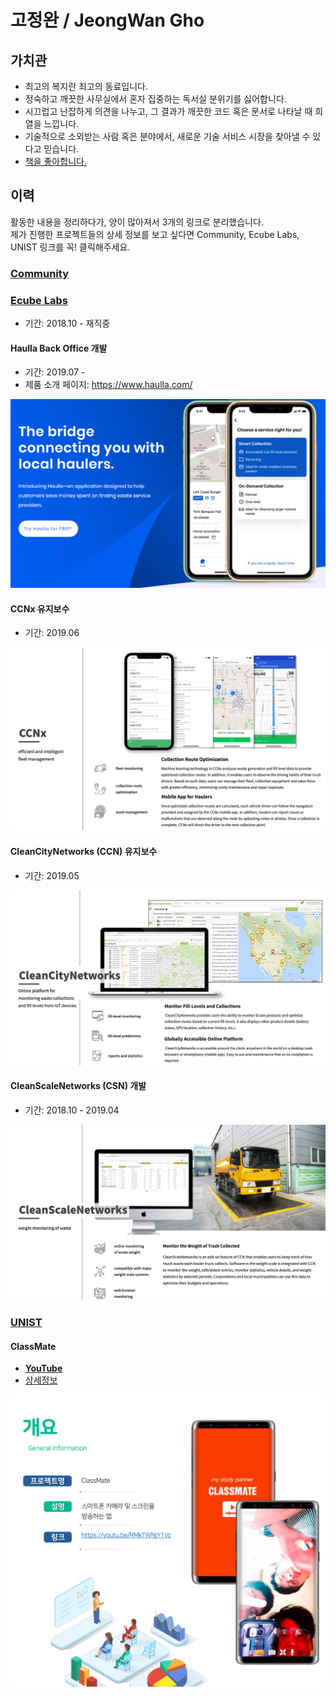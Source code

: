 # 고정완 / JeongWan Gho

## 가치관

- 최고의 복지란 최고의 동료입니다.
- 정숙하고 깨끗한 사무실에서 혼자 집중하는 독서실 분위기를 싫어합니다.
- 시끄럽고 난잡하게 의견을 나누고, 그 결과가 깨끗한 코드 혹은 문서로 나타날 때 희열을 느낍니다.
- 기술적으로 소외받는 사람 혹은 분야에서, 새로운 기술 서비스 시장을 찾아낼 수 있다고 믿습니다.
- [책을 좋아합니다.](./book/README.md)

## 이력

활동한 내용을 정리하다가, 양이 많아져서 3개의 링크로 분리했습니다.<br>
제가 진행한 프로젝트들의 상세 정보를 보고 싶다면 Community, Ecube Labs, UNIST 링크를 꼭! 클릭해주세요.

### [**Community**](./community/README.md)

### [**Ecube Labs**](./ecubelabs/README.md)

- 기간: 2018.10 - 재직중

#### Haulla Back Office 개발

- 기간: 2019.07 -
- 제품 소개 페이지: https://www.haulla.com/

![haulla](./ecubelabs/img/haulla.png)

#### CCNx 유지보수

- 기간: 2019.06

![ccnx](./ecubelabs/img/ccnx.png)

#### CleanCityNetworks (CCN) 유지보수

- 기간: 2019.05

![ccn](./ecubelabs/img/ccn.png)

#### CleanScaleNetworks (CSN) 개발

- 기간: 2018.10 - 2019.04

![csn](./ecubelabs/img/csn.png)

### [**UNIST**](./unist/README.md)

#### ClassMate

- [**YouTube**](https://youtu.be/RMkTWNjY1Vc)
- [상세정보](./unist/classmate.md)

![classmate_1](./unist/img/classmate_1.png)

<!-- ## 지인 평가

### [이정배](https://github.com)

> 제 평가 좀 적어주세요 ㅎㅎ

### [전태준](https://github.com)

> 제 평가 좀 적어주세요 ㅎㅎ

### [이지은](https://github.com)

> 제 평가 좀 적어주세요 ㅎㅎ

### [유현석](https://github.com)

> 제 평가 좀 적어주세요 ㅎㅎ

### [장훈](https://github.com)

> 제 평가 좀 적어주세요 ㅎㅎ

### [김인수](https://github.com)

> 제 평가 좀 적어주세요 ㅎㅎ

### [윤재진](https://github.com)

> 제 평가 좀 적어주세요 ㅎㅎ -->

<!-- ## 사진

![army](./img/army.jpeg)

![mountain](./img/mountain.jpeg)

![sky](./img/sky.jpeg) -->
